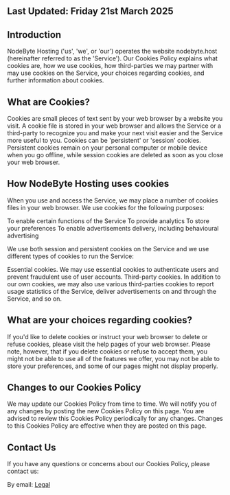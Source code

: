 ## Last Updated: Friday 21st March 2025

## Introduction

NodeByte Hosting ('us', 'we', or 'our') operates the website nodebyte.host (hereinafter referred to as the 'Service').
Our Cookies Policy explains what cookies are, how we use cookies, how third-parties we may partner with may use cookies on the Service, your choices regarding cookies, and further information about cookies.


## What are Cookies?

Cookies are small pieces of text sent by your web browser by a website you visit. A cookie file is stored in your web browser and allows the Service or a third-party to recognize you and make your next visit easier and the Service more useful to you.
Cookies can be 'persistent' or 'session' cookies. Persistent cookies remain on your personal computer or mobile device when you go offline, while session cookies are deleted as soon as you close your web browser.

## How NodeByte Hosting uses cookies

When you use and access the Service, we may place a number of cookies files in your web browser.
We use cookies for the following purposes:

To enable certain functions of the Service
To provide analytics
To store your preferences
To enable advertisements delivery, including behavioural advertising

We use both session and persistent cookies on the Service and we use different types of cookies to run the Service:

Essential cookies. We may use essential cookies to authenticate users and prevent fraudulent use of user accounts.
Third-party cookies. In addition to our own cookies, we may also use various third-parties cookies to report usage statistics of the Service, deliver advertisements on and through the Service, and so on.


## What are your choices regarding cookies?

If you'd like to delete cookies or instruct your web browser to delete or refuse cookies, please visit the help pages of your web browser.
Please note, however, that if you delete cookies or refuse to accept them, you might not be able to use all of the features we offer, you may not be able to store your preferences, and some of our pages might not display properly.

## Changes to our Cookies Policy

We may update our Cookies Policy from time to time. We will notify you of any changes by posting the new Cookies Policy on this page.
You are advised to review this Cookies Policy periodically for any changes. Changes to this Cookies Policy are effective when they are posted on this page.

## Contact Us

If you have any questions or concerns about our Cookies Policy, please contact us:

By email: [Legal](mailto:legal@nodebyte.co.uk)
